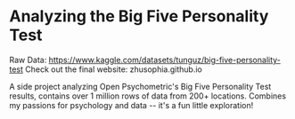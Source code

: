 # Analyzing the Big Five Personality Test

Raw Data: https://www.kaggle.com/datasets/tunguz/big-five-personality-test
Check out the final website: zhusophia.github.io

A side project analyzing Open Psychometric's Big Five Personality Test results, contains over 1 million rows of data from 200+ locations. Combines my passions for psychology and data -- it's a fun little exploration!
